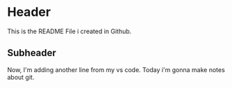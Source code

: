 # Header

This is the README File i created in Github.

## Subheader

Now, I'm adding another line from my vs code.
Today i'm gonna make notes about git.